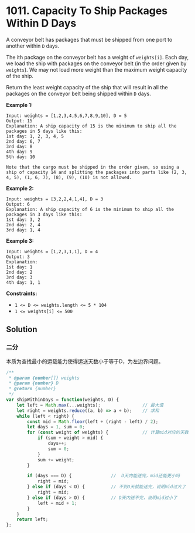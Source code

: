 # 1011. Capacity To Ship Packages Within D Days

A conveyor belt has packages that must be shipped from one port to another within `D` days.

The ith package on the conveyor belt has a weight of `weights[i]`. Each day, we load the ship with packages on the conveyor belt (in the order given by `weights`). We may not load more weight than the maximum weight capacity of the ship.

Return the least weight capacity of the ship that will result in all the packages on the conveyor belt being shipped within `D` days.

 

**Example 1:**

```
Input: weights = [1,2,3,4,5,6,7,8,9,10], D = 5
Output: 15
Explanation: A ship capacity of 15 is the minimum to ship all the packages in 5 days like this:
1st day: 1, 2, 3, 4, 5
2nd day: 6, 7
3rd day: 8
4th day: 9
5th day: 10

Note that the cargo must be shipped in the order given, so using a ship of capacity 14 and splitting the packages into parts like (2, 3, 4, 5), (1, 6, 7), (8), (9), (10) is not allowed.
```

**Example 2:**

```
Input: weights = [3,2,2,4,1,4], D = 3
Output: 6
Explanation: A ship capacity of 6 is the minimum to ship all the packages in 3 days like this:
1st day: 3, 2
2nd day: 2, 4
3rd day: 1, 4
```

**Example 3:**

```
Input: weights = [1,2,3,1,1], D = 4
Output: 3
Explanation:
1st day: 1
2nd day: 2
3rd day: 3
4th day: 1, 1
```

 

**Constraints:**

- `1 <= D <= weights.length <= 5 * 104`
- `1 <= weights[i] <= 500`

## Solution

### 二分

本质为查找最小的运载能力使得运送天数小于等于D，为左边界问题。

```js
/**
 * @param {number[]} weights
 * @param {number} D
 * @return {number}
 */
var shipWithinDays = function(weights, D) {
    let left = Math.max(...weights);                // 最大值
    let right = weights.reduce((a, b) => a + b);    // 求和
    while (left < right) {
        const mid = Math.floor(left + (right - left) / 2);
        let days = 1, sum = 0;
        for (const weight of weights) {             // 计算mid对应的天数
            if (sum + weight > mid) {
                days++;
                sum = 0;
            }
            sum += weight;
        }

        if (days === D) {               //  D天内能送完，mid还能更小吗
            right = mid;
        } else if (days < D) {          // 不到D天就能送完，说明mid过大了
            right = mid;
        } else if (days > D) {          // D天内送不完，说明mid过小了
            left = mid + 1;
        }
    }
    return left;
};
```

